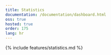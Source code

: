 ```yaml
---
title: Statistics
documentation: /documentation/dashboard.html
oss: true
hosted: true
order: 175
lang: hr
---
```


{% include features/statistics.md %}
